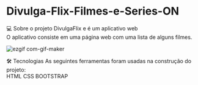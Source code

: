 # Divulga-Flix-Filmes-e-Series-ON
💻 Sobre o projeto
DivulgaFlix e é um aplicativo web<br>
O aplicativo consiste em uma página web com uma lista de alguns filmes. 

![ezgif com-gif-maker](https://user-images.githubusercontent.com/87415615/170850663-4cf14d55-e35f-4f48-a647-00e6696f669f.gif)

🛠 Tecnologias
As seguintes ferramentas foram usadas na construção do projeto:<br>
HTML CSS BOOTSTRAP
